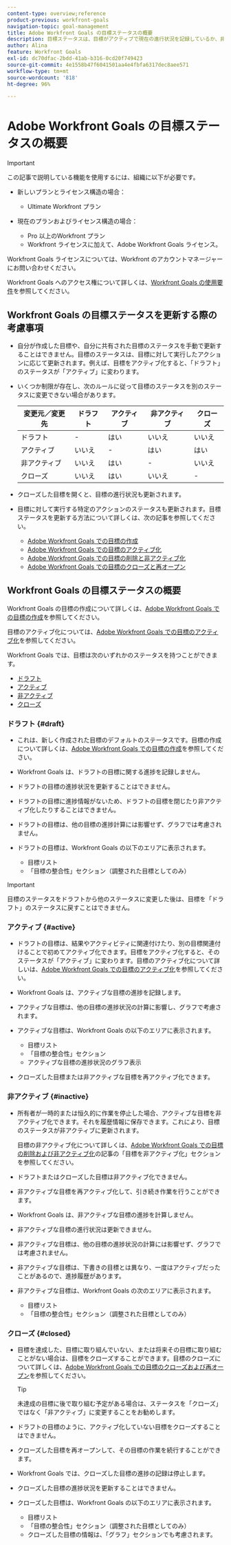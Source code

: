 ```yaml
---
content-type: overview;reference
product-previous: workfront-goals
navigation-topic: goal-management
title: Adobe Workfront Goals の目標ステータスの概要
description: 目標ステータスは、目標がアクティブで現在の進行状況を記録しているか、非アクティブ、ドラフトまたは達成済みかを示します。
author: Alina
feature: Workfront Goals
exl-id: dc70dfac-2bdd-41ab-b316-0cd20f749423
source-git-commit: 4e1558b47f6041501aa4e4fbfa6317dec8aee571
workflow-type: tm+mt
source-wordcount: '818'
ht-degree: 96%

---
```


# Adobe Workfront Goals の目標ステータスの概要

<!--Audited: 4/2025-->

>[!IMPORTANT]
>
>この記事で説明している機能を使用するには、組織に以下が必要です。
>
>* 新しいプランとライセンス構造の場合：
>
>   * Ultimate Workfront プラン
>    
>* 現在のプランおよびライセンス構造の場合：
>
>   * Pro 以上のWorkfront プラン
>   * Workfront ライセンスに加えて、Adobe Workfront Goals ライセンス。
>
>Workfront Goals ライセンスについては、Workfront のアカウントマネージャーにお問い合わせください。
> 
>Workfront Goals へのアクセス権について詳しくは、[Workfront Goals の使用要件](/help/quicksilver/workfront-goals/goal-management/access-needed-for-wf-goals.md)を参照してください。

## Workfront Goals の目標ステータスを更新する際の考慮事項

* 自分が作成した目標や、自分に共有された目標のステータスを手動で更新することはできません。目標のステータスは、目標に対して実行したアクションに応じて更新されます。例えば、目標をアクティブ化すると、「ドラフト」のステータスが「アクティブ」に変わります。
* いくつか制限が存在し、次のルールに従って目標のステータスを別のステータスに変更できない場合があります。

  | 変更元／変更先 | ドラフト | アクティブ | 非アクティブ | クローズ |
  |---|---|---|---|---|
  | ドラフト | - | はい | いいえ | いいえ |
  | アクティブ | いいえ | - | はい | はい |
  | 非アクティブ | いいえ | はい | - | いいえ |
  | クローズ | いいえ | はい | いいえ | - |

* クローズした目標を開くと、目標の進行状況も更新されます。
* 目標に対して実行する特定のアクションのステータスも更新されます。目標ステータスを更新する方法について詳しくは、次の記事を参照してください。

   * [Adobe Workfront Goals での目標の作成](../../workfront-goals/goal-management/create-goals.md)
   * [Adobe Workfront Goals での目標のアクティブ化](../../workfront-goals/goal-management/activate-goals.md)
   * [Adobe Workfront Goals での目標の削除と非アクティブ化](../../workfront-goals/goal-management/delete-and-deactivate-goals.md)
   * [Adobe Workfront Goals での目標のクローズと再オープン](../../workfront-goals/goal-management/close-and-reopen-goals.md)

## Workfront Goals の目標ステータスの概要

Workfront Goals の目標の作成について詳しくは、[Adobe Workfront Goals での目標の作成](../../workfront-goals/goal-management/create-goals.md)を参照してください。

目標のアクティブ化については、[Adobe Workfront Goals での目標のアクティブ化](../../workfront-goals/goal-management/activate-goals.md)を参照してください。

Workfront Goals では、目標は次のいずれかのステータスを持つことができます。

* [ドラフト](#draft)
* [アクティブ](#active)
* [非アクティブ](#inactive)
* [クローズ](#closed)

### ドラフト {#draft}

* これは、新しく作成された目標のデフォルトのステータスです。目標の作成について詳しくは、[Adobe Workfront Goals での目標の作成](../../workfront-goals/goal-management/create-goals.md)を参照してください。
* Workfront Goals は、ドラフトの目標に関する進捗を記録しません。
* ドラフトの目標の進捗状況を更新することはできません。
* ドラフトの目標に進捗情報がないため、ドラフトの目標を閉じたり非アクティブ化したりすることはできません。
* ドラフトの目標は、他の目標の進捗計算には影響せず、グラフでは考慮されません。
* ドラフトの目標は、Workfront Goals の以下のエリアに表示されます。

   * 目標リスト
   * 「目標の整合性」セクション（調整された目標としてのみ）


>[!IMPORTANT]
>
>目標のステータスをドラフトから他のステータスに変更した後は、目標を「ドラフト」のステータスに戻すことはできません。

### アクティブ {#active}

* ドラフトの目標は、結果やアクティビティに関連付けたり、別の目標関連付けることで初めてアクティブ化できます。目標をアクティブ化すると、そのステータスが「アクティブ」に変わります。目標のアクティブ化について詳しいは、[Adobe Workfront Goals での目標のアクティブ化](../../workfront-goals/goal-management/activate-goals.md)を参照してください。
* Workfront Goals は、アクティブな目標の進捗を記録します。
* アクティブな目標は、他の目標の進捗状況の計算に影響し、グラフで考慮されます。
* アクティブな目標は、Workfront Goals の以下のエリアに表示されます。

   * 目標リスト
   * 「目標の整合性」セクション
   * アクティブな目標の進捗状況のグラフ表示

* クローズした目標または非アクティブな目標を再アクティブ化できます。

### 非アクティブ {#inactive}

* 所有者が一時的または恒久的に作業を停止した場合、アクティブな目標を非アクティブ化できます。それを履歴情報に保存できます。これにより、目標のステータスが非アクティブに更新されます。

  目標の非アクティブ化について詳しくは、[Adobe Workfront Goals での目標の削除および非アクティブ化](../../workfront-goals/goal-management/delete-and-deactivate-goals.md)の記事の「目標を非アクティブ化」セクションを参照してください。

* ドラフトまたはクローズした目標は非アクティブ化できません。
* 非アクティブな目標を再アクティブ化して、引き続き作業を行うことができます。
* Workfront Goals は、非アクティブな目標の進捗を計算しません。
* 非アクティブな目標の進行状況は更新できません。
* 非アクティブな目標は、他の目標の進捗状況の計算には影響せず、グラフでは考慮されません。
* 非アクティブな目標は、下書きの目標とは異なり、一度はアクティブだったことがあるので、進捗履歴があります。
* 非アクティブな目標は、Workfront Goals の次のエリアに表示されます。

   * 目標リスト
   * 「目標の整合性」セクション（調整された目標としてのみ）

### クローズ {#closed}

* 目標を達成した、目標に取り組んでいない、または将来その目標に取り組むことがない場合は、目標をクローズすることができます。目標のクローズについて詳しくは、[Adobe Workfront Goals での目標のクローズおよび再オープン](../../workfront-goals/goal-management/close-and-reopen-goals.md)を参照してください。

  >[!TIP]
  >
  >未達成の目標に後で取り組む予定がある場合は、ステータスを「クローズ」ではなく「非アクティブ」に変更することをお勧めします。

* ドラフトの目標のように、アクティブ化していない目標をクローズすることはできません。
* クローズした目標を再オープンして、その目標の作業を続行することができます。
* Workfront Goals では、クローズした目標の進捗の記録は停止します。
* クローズした目標の進捗状況を更新することはできません。
* クローズした目標は、Workfront Goals の以下のエリアに表示されます。

   * 目標リスト
   * 「目標の整合性」セクション（調整された目標としてのみ）
   * クローズした目標の情報は、「グラフ」セクションでも考慮されます。
